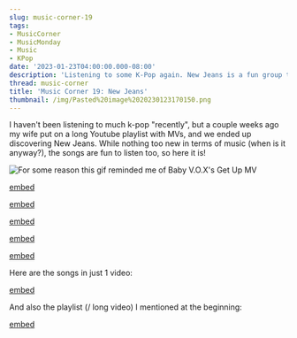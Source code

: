```yaml
---
slug: music-corner-19
tags:
- MusicCorner
- MusicMonday
- Music
- KPop
date: '2023-01-23T04:00:00.000-08:00'
description: 'Listening to some K-Pop again. New Jeans is a fun group to listen to'
thread: music-corner
title: 'Music Corner 19: New Jeans'
thumbnail: /img/Pasted%20image%2020230123170150.png
---
```


I haven't been listening to much k-pop "recently", but a couple weeks ago my wife put on a long Youtube playlist with MVs, and we ended up discovering New Jeans. While nothing too new in terms of music (when is it anyway?), the songs are fun to listen too, so here it is!

![For some reason this gif reminded me of Baby V.O.X's Get Up MV](https://qph.cf2.quoracdn.net/main-qimg-155ac45de72d784dea05a46d5c73791e)

[embed](https://www.youtube.com/watch?v=js1CtxSY38I)

[embed](https://www.youtube.com/watch?v=pSUydWEqKwE)

[embed](https://www.youtube.com/watch?v=_ZAgIHmHLdc)

[embed](https://www.youtube.com/watch?v=VOmIplFAGeg)

[embed](https://www.youtube.com/watch?v=11cta61wi0g)

Here are the songs in just 1 video:

[embed](https://www.youtube.com/watch?v=wlMw8LpOaIA)

And also the playlist (/ long video) I mentioned at the beginning:

[embed](https://www.youtube.com/watch?v=L81sF1AsMKA)
